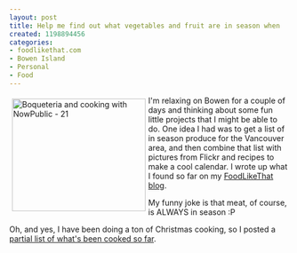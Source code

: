 ```yaml
--- 
layout: post
title: Help me find out what vegetables and fruit are in season when
created: 1198894456
categories: 
- foodlikethat.com
- Bowen Island
- Personal
- Food
---
```

<a href="http://www.flickr.com/photos/boris/1435908498/" title="Boqueteria and cooking with NowPublic - 21 by bmann, on Flickr"><img src="http://farm2.static.flickr.com/1224/1435908498_0b2430fdb4_m.jpg" width="240" height="203" alt="Boqueteria and cooking with NowPublic - 21" align="left" vspace="5" hspace="5"/></a>

<p>I'm relaxing on Bowen for a couple of days and thinking about some fun little projects that I might be able to do. One idea I had was to get a list of in season produce for the Vancouver area, and then combine that list with pictures from Flickr and recipes to make a cool calendar. I wrote up what I found so far on my <a href="http://foodlikethat.com/blog/boris-mann/figuring-out-whats-season-when-vancouver">FoodLikeThat blog</a>.</p>

<p>My funny joke is that meat, of course, is ALWAYS in season :P</p>

<p>Oh, and yes, I have been doing a ton of Christmas cooking, so I posted a <a href="http://foodlikethat.com/blog/boris-mann/christmas-season-cooking-time">partial list of what's been cooked so far</a>.</p>
<!--break-->
